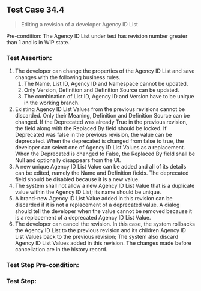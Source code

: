 ## Test Case 34.4

> Editing a revision of a developer Agency ID List

Pre-condition: The Agency ID List under test has revision number greater than 1 and is in WIP state.



### Test Assertion:

1. The developer can change the properties of the Agency ID List and save changes with the following business rules.
	1. The Name, List ID, Agency ID and Namespace cannot be updated.
	2. Only Version, Definition and Definition Source can be updated.
	3. The combination of List ID, Agency ID and Version have to be unique in the working branch.
2. Existing Agency ID List Values from the previous revisions cannot be discarded. Only their Meaning, Definition and Definition Source can be changed. If the Deprecated was already True in the previous revision, the field along with the Replaced By field should be locked. If Deprecated was false in the previous revision, the value can be deprecated. When the deprecated is changed from false to true, the developer can select one of Agency ID List Values as a replacement. When the Deprecated is changed to False, the Replaced By field shall be Null and optionally disappears from the UI.
3. A new unique Agency ID List Value can be added and all of its details can be edited, namely the Name and Definition fields. The deprecated field should be disabled because it is a new value.
4. The system shall not allow a new Agency ID List Value that is a duplicate value within the Agency ID List; its name should be unique.
5. A brand-new Agency ID List Value added in this revision can be discarded if it is not a replacement of a deprecated value. A dialog should tell the developer when the value cannot be removed because it is a replacement of a deprecated Agency ID List Value.
6. The developer can cancel the revision. In this case, the system rollbacks the Agency ID List to the previous revision and its children Agency ID List Values back to the previous revision; The system also discard Agency ID List Values added in this revision. The changes made before cancellation are in the history record.

### Test Step Pre-condition:



### Test Step: